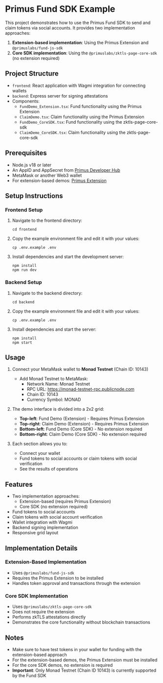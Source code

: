 # Primus Fund SDK Example

This project demonstrates how to use the Primus Fund SDK to send and claim tokens via social accounts. It provides two implementation approaches:

1. **Extension-based implementation**: Using the Primus Extension and `@primuslabs/fund-js-sdk`
2. **Core SDK implementation**: Using the `@primuslabs/zktls-page-core-sdk` (no extension required)

## Project Structure

- `frontend`: React application with Wagmi integration for connecting wallets
- `backend`: Express server for signing attestations
- Components:
  - `FundDemo_Extension.tsx`: Fund functionality using the Primus Extension
  - `ClaimDemo.tsx`: Claim functionality using the Primus Extension
  - `FundDemo_CoreSDK.tsx`: Fund functionality using the zktls-page-core-sdk
  - `ClaimDemo_CoreSDK.tsx`: Claim functionality using the zktls-page-core-sdk

## Prerequisites

- Node.js v18 or later
- An AppID and AppSecret from [Primus Developer Hub](https://dev.primuslabs.xyz/)
- MetaMask or another Web3 wallet
- For extension-based demos: [Primus Extension](https://chromewebstore.google.com/detail/primus-prev-pado/oeiomhmbaapihbilkfkhmlajkeegnjhe)

## Setup Instructions

### Frontend Setup

1. Navigate to the frontend directory:
   ```
   cd frontend
   ```

2. Copy the example environment file and edit it with your values:
   ```
   cp .env.example .env
   ```

3. Install dependencies and start the development server:
   ```
   npm install
   npm run dev
   ```

### Backend Setup

1. Navigate to the backend directory:
   ```
   cd backend
   ```

2. Copy the example environment file and edit it with your values:
   ```
   cp .env.example .env
   ```

3. Install dependencies and start the server:
   ```
   npm install
   npm start
   ```

## Usage

1. Connect your MetaMask wallet to **Monad Testnet** (Chain ID: 10143)
   - Add Monad Testnet to MetaMask:
     - Network Name: Monad Testnet
     - RPC URL: https://monad-testnet-rpc.publicnode.com
     - Chain ID: 10143
     - Currency Symbol: MONAD

2. The demo interface is divided into a 2x2 grid:
   - **Top-left**: Fund Demo (Extension) - Requires Primus Extension
   - **Top-right**: Claim Demo (Extension) - Requires Primus Extension
   - **Bottom-left**: Fund Demo (Core SDK) - No extension required
   - **Bottom-right**: Claim Demo (Core SDK) - No extension required

3. Each section allows you to:
   - Connect your wallet
   - Fund tokens to social accounts or claim tokens with social verification
   - See the results of operations

## Features

- Two implementation approaches:
  - Extension-based (requires Primus Extension)
  - Core SDK (no extension required)
- Fund tokens to social accounts
- Claim tokens with social account verification
- Wallet integration with Wagmi
- Backend signing implementation
- Responsive grid layout

## Implementation Details

### Extension-Based Implementation
- Uses `@primuslabs/fund-js-sdk`
- Requires the Primus Extension to be installed
- Handles token approval and transactions through the extension

### Core SDK Implementation
- Uses `@primuslabs/zktls-page-core-sdk`
- Does not require the extension
- Performs zkTLS attestations directly
- Demonstrates the core functionality without blockchain transactions

## Notes

- Make sure to have test tokens in your wallet for funding with the extension-based approach
- For the extension-based demos, the Primus Extension must be installed
- For the core SDK demos, no extension is required
- **Important**: Only Monad Testnet (Chain ID 10143) is currently supported by the Fund SDK 
